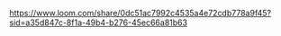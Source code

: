 https://www.loom.com/share/0dc51ac7992c4535a4e72cdb778a9f45?sid=a35d847c-8f1a-49b4-b276-45ec66a81b63
